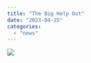 ```yaml
---
title: "The Big Help Out"
date: "2023-04-25"
categories: 
  - "news"
---
```


![](https://7thwhitburnscouts.org.uk/wp-content/uploads/2023/04/the-big-help-out.jpg?w=693)
